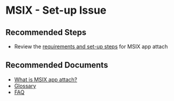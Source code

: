 <properties
  pagetitle="MSIX - Set-up Issue"
  service=""
  resource=""
  ms.author="evas"
  selfhelptype="Generic"
  supporttopicids="32784013"
  productpesids="16582"
  cloudenvironments="public, fairfax, mooncake, blackforest, ussec, usnat"
  articleid="a3827c27-7496-40cb-8a37-28326ff2e302"
  ownershipid="Windows_Virtual_Desktop" />
# MSIX - Set-up Issue


## **Recommended Steps**

* Review the [requirements and set-up steps](https://docs.microsoft.com/azure/virtual-desktop/app-attach) for MSIX app attach


## **Recommended Documents**

* [What is MSIX app attach?](https://docs.microsoft.com/azure/virtual-desktop/what-is-app-attach)
* [Glossary](http://https://docs.microsoft.com/azure/virtual-desktop/what-is-app-attach)
* [FAQ](https://docs.microsoft.com/azure/virtual-desktop/app-attach-faq)
